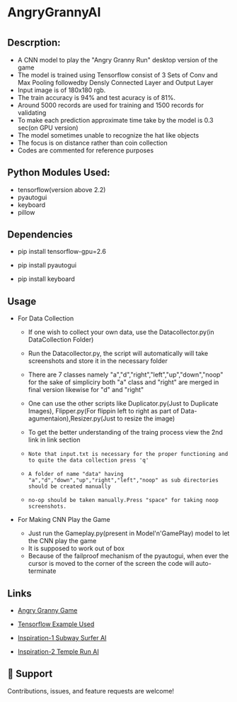 # AngryGrannyAI
<h1 align="center"><project-name></h1>

<p align="center"><project-description></p>

## Descrption:
  - A CNN model to play the "Angry Granny Run" desktop version of the game
  - The model is trained using Tensorflow consist of 3 Sets of Conv and Max Pooling followedby Densly Connected Layer and Output Layer
  - Input image is of 180x180 rgb. 
  - The train accuracy is 94%  and test acuracy is of 81%. 
  - Around 5000 records are used for training and 1500 records for validating 
  - To make each prediction approximate time take by the model is 0.3 sec(on GPU version)
  - The model sometimes unable to recognize the hat like objects
  - The focus is on distance rather than coin collection 
  - Codes are commented for reference purposes
  
## Python Modules Used:

- tensorflow(version above 2.2)
- pyautogui
- keyboard
- pillow

## Dependencies


 - pip install tensorflow-gpu=2.6

 - pip install pyautogui

 - pip install keyboard

## Usage
  
  - For Data Collection
    - If one wish to collect your own data, use the Datacollector.py(in DataCollection Folder)
    - Run the Datacollector.py, the script will automatically will take screenshots and store it in the necessary folder
    - There are 7 classes namely "a","d","right","left","up","down","noop" for the sake of simpliciry both "a" class and "right" are merged in final version likewise for "d" and "right"
    - One can use the other scripts like Duplicator.py(Just to Duplicate Images), Flipper.py(For flippin left to right as part of  Data-agumentaion),Resizer.py(Just to resize the image)
    - To get the better understanding of the traing process view the 2nd link in link section
  
    - ```Note that input.txt is necessary for the proper functioning and to quite the data collection press 'q' ```
    - ```A folder of name "data" having "a","d","down","up","right","left","noop" as sub directories should be created manually ```
    - ```no-op should be taken manually.Press "space" for taking noop screenshots. ```

 - For Making CNN Play the Game
    - Just run the Gameplay.py(present in Model'n'GamePlay) model to let the CNN play the game
    - It is supposed to work out of box
    - Because of the failproof mechanism of the pyautogui, when ever the cursor is moved to the corner of the screen the code will auto-terminate
  
 

## Links

- [Angry Granny Game](https://www.microsoft.com/en-us/p/angry-gran-run/9wzdncrfhmvn?activetab=pivot:overviewtab)

- [Tensorflow Example Used](https://www.tensorflow.org/tutorials/load_data/images)
  
- [Inspiration-1 Subway Surfer AI](https://www.youtube.com/watch?v=ZVSmPikcIP4)
  
- [Inspiration-2 Temple Run AI](https://www.youtube.com/watch?v=jr0P_gGrkPk)





## 🤝 Support

Contributions, issues, and feature requests are welcome!


